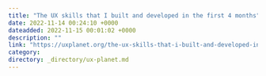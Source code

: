 ```yaml
---
title: "The UX skills that I built and developed in the first 4 months"
date: 2022-11-14 00:24:10 +0000
dateadded: 2022-11-15 00:01:02 +0000
description: ""
link: "https://uxplanet.org/the-ux-skills-that-i-built-and-developed-in-the-first-4-month-6bc6f8063bef?source=rss----819cc2aaeee0---4"
category:
directory: _directory/ux-planet.md
---
```

